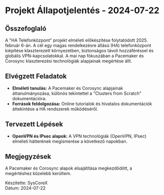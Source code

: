 # Projekt Állapotjelentés - 2024-07-22

## Összefoglaló
A "HA Telefonközpont" projekt elméleti előkészítése folytatódott 2025. február 6-án. A cél egy magas rendelkezésre állású (HA) telefonközpont kiépítése klaszterezett környezetben, biztonságos távoli hozzáféréssel és globális VPN-kapcsolatokkal. A mai nap fókuszában a Pacemaker és Corosync klaszterezési technológiák alapjainak megértése állt.

## Elvégzett Feladatok
- **Elméleti tanulás:** A Pacemaker és Corosync alapjainak áttanulmányozása, különös tekintettel a "Clusters from Scratch" dokumentációra.
- **Források feldolgozása:** Online tutorialok és hivatalos dokumentációk áttekintése a HA rendszerek működéséről.

## Tervezett Lépések
- **OpenVPN és IPsec alapok:** A VPN technológiák (OpenVPN, IPsec) elméleti hátterének megismerése a következő napokban.

## Megjegyzések
A Pacemaker és Corosync alapok elsajátítása megkezdődött, a megértéshez közelebb kerültem.

Készítette: SysCoreX  
Dátum: 2024-07-22